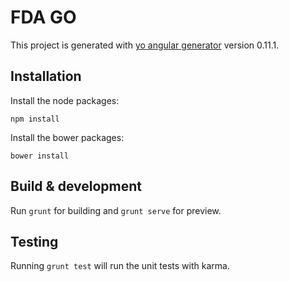 # FDA GO

This project is generated with [yo angular generator](https://github.com/yeoman/generator-angular)
version 0.11.1.

## Installation

Install the node packages:

```
npm install
```
Install the bower packages:

```
bower install
```

## Build & development

Run `grunt` for building and `grunt serve` for preview.

## Testing

Running `grunt test` will run the unit tests with karma.

